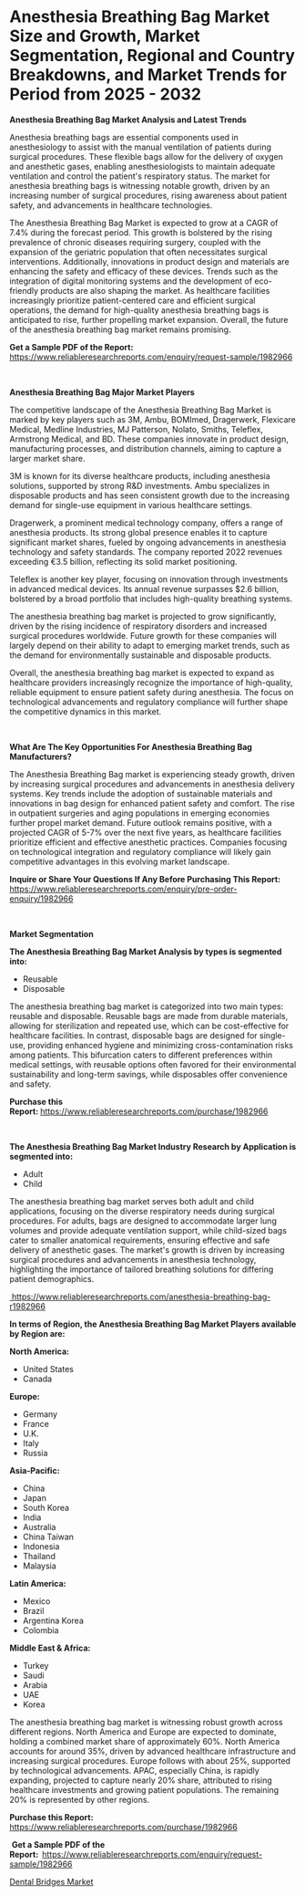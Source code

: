 <p><h1>Anesthesia Breathing Bag Market Size and Growth, Market Segmentation, Regional and Country Breakdowns, and Market Trends for Period from 2025 -  2032</h1></p><p><strong>Anesthesia Breathing Bag Market Analysis and Latest Trends</strong></p>
<p><p>Anesthesia breathing bags are essential components used in anesthesiology to assist with the manual ventilation of patients during surgical procedures. These flexible bags allow for the delivery of oxygen and anesthetic gases, enabling anesthesiologists to maintain adequate ventilation and control the patient's respiratory status. The market for anesthesia breathing bags is witnessing notable growth, driven by an increasing number of surgical procedures, rising awareness about patient safety, and advancements in healthcare technologies.</p><p>The Anesthesia Breathing Bag Market is expected to grow at a CAGR of 7.4% during the forecast period. This growth is bolstered by the rising prevalence of chronic diseases requiring surgery, coupled with the expansion of the geriatric population that often necessitates surgical interventions. Additionally, innovations in product design and materials are enhancing the safety and efficacy of these devices. Trends such as the integration of digital monitoring systems and the development of eco-friendly products are also shaping the market. As healthcare facilities increasingly prioritize patient-centered care and efficient surgical operations, the demand for high-quality anesthesia breathing bags is anticipated to rise, further propelling market expansion. Overall, the future of the anesthesia breathing bag market remains promising.</p></p>
<p><strong>Get a Sample PDF of the Report:&nbsp;</strong> <a href="https://www.reliableresearchreports.com/enquiry/request-sample/1982966?utm_campaign=2487&utm_medium=2&utm_source=Github&utm_content=ia&utm_term=04032025&utm_id=anesthesia-breathing-bag">https://www.reliableresearchreports.com/enquiry/request-sample/1982966</a></p>
<p>&nbsp;</p>
<p><strong>Anesthesia Breathing Bag Major Market Players</strong></p>
<p><p>The competitive landscape of the Anesthesia Breathing Bag Market is marked by key players such as 3M, Ambu, BOMImed, Dragerwerk, Flexicare Medical, Medline Industries, MJ Patterson, Nolato, Smiths, Teleflex, Armstrong Medical, and BD. These companies innovate in product design, manufacturing processes, and distribution channels, aiming to capture a larger market share.</p><p>3M is known for its diverse healthcare products, including anesthesia solutions, supported by strong R&D investments. Ambu specializes in disposable products and has seen consistent growth due to the increasing demand for single-use equipment in various healthcare settings.</p><p>Dragerwerk, a prominent medical technology company, offers a range of anesthesia products. Its strong global presence enables it to capture significant market shares, fueled by ongoing advancements in anesthesia technology and safety standards. The company reported 2022 revenues exceeding €3.5 billion, reflecting its solid market positioning.</p><p>Teleflex is another key player, focusing on innovation through investments in advanced medical devices. Its annual revenue surpasses $2.6 billion, bolstered by a broad portfolio that includes high-quality breathing systems.</p><p>The anesthesia breathing bag market is projected to grow significantly, driven by the rising incidence of respiratory disorders and increased surgical procedures worldwide. Future growth for these companies will largely depend on their ability to adapt to emerging market trends, such as the demand for environmentally sustainable and disposable products.</p><p>Overall, the anesthesia breathing bag market is expected to expand as healthcare providers increasingly recognize the importance of high-quality, reliable equipment to ensure patient safety during anesthesia. The focus on technological advancements and regulatory compliance will further shape the competitive dynamics in this market.</p></p>
<p>&nbsp;</p>
<p><strong>What Are The Key Opportunities For Anesthesia Breathing Bag Manufacturers?</strong></p>
<p><p>The Anesthesia Breathing Bag market is experiencing steady growth, driven by increasing surgical procedures and advancements in anesthesia delivery systems. Key trends include the adoption of sustainable materials and innovations in bag design for enhanced patient safety and comfort. The rise in outpatient surgeries and aging populations in emerging economies further propel market demand. Future outlook remains positive, with a projected CAGR of 5-7% over the next five years, as healthcare facilities prioritize efficient and effective anesthetic practices. Companies focusing on technological integration and regulatory compliance will likely gain competitive advantages in this evolving market landscape.</p></p>
<p><strong>Inquire or Share Your Questions If Any Before Purchasing This Report:</strong> <a href="https://www.reliableresearchreports.com/enquiry/pre-order-enquiry/1982966?utm_campaign=2487&utm_medium=2&utm_source=Github&utm_content=ia&utm_term=04032025&utm_id=anesthesia-breathing-bag">https://www.reliableresearchreports.com/enquiry/pre-order-enquiry/1982966</a></p>
<p>&nbsp;</p>
<p><strong>Market Segmentation</strong></p>
<p><strong>The Anesthesia Breathing Bag Market Analysis by types is segmented into:</strong></p>
<p><ul><li>Reusable</li><li>Disposable</li></ul></p>
<p><p>The anesthesia breathing bag market is categorized into two main types: reusable and disposable. Reusable bags are made from durable materials, allowing for sterilization and repeated use, which can be cost-effective for healthcare facilities. In contrast, disposable bags are designed for single-use, providing enhanced hygiene and minimizing cross-contamination risks among patients. This bifurcation caters to different preferences within medical settings, with reusable options often favored for their environmental sustainability and long-term savings, while disposables offer convenience and safety.</p></p>
<p><strong>Purchase this Report:&nbsp;</strong><a href="https://www.reliableresearchreports.com/purchase/1982966?utm_campaign=2487&utm_medium=2&utm_source=Github&utm_content=ia&utm_term=04032025&utm_id=anesthesia-breathing-bag">https://www.reliableresearchreports.com/purchase/1982966</a></p>
<p>&nbsp;</p>
<p><strong>The Anesthesia Breathing Bag Market Industry Research by Application is segmented into:</strong></p>
<p><ul><li>Adult</li><li>Child</li></ul></p>
<p><p>The anesthesia breathing bag market serves both adult and child applications, focusing on the diverse respiratory needs during surgical procedures. For adults, bags are designed to accommodate larger lung volumes and provide adequate ventilation support, while child-sized bags cater to smaller anatomical requirements, ensuring effective and safe delivery of anesthetic gases. The market's growth is driven by increasing surgical procedures and advancements in anesthesia technology, highlighting the importance of tailored breathing solutions for differing patient demographics.</p></p>
<p><a href="https://www.reliableresearchreports.com/anesthesia-breathing-bag-r1982966?utm_campaign=2487&utm_medium=2&utm_source=Github&utm_content=ia&utm_term=04032025&utm_id=anesthesia-breathing-bag">&nbsp;https://www.reliableresearchreports.com/anesthesia-breathing-bag-r1982966</a></p>
<p><strong>In terms of Region, the Anesthesia Breathing Bag Market Players available by Region are:</strong></p>
<p>
    <p> <strong> North America: </strong>
        <ul>
            <li>United States</li>
            <li>Canada</li>
        </ul>
        </p> 
    <p> <strong> Europe: </strong>
        <ul>
            <li>Germany</li>
            <li>France</li>
            <li>U.K.</li>
            <li>Italy</li>
            <li>Russia</li>
        </ul>
        </p> 
    <p> <strong> Asia-Pacific: </strong>
        <ul>
            <li>China</li>
            <li>Japan</li>
            <li>South Korea</li>
            <li>India</li>
            <li>Australia</li>
            <li>China Taiwan</li>
            <li>Indonesia</li>
            <li>Thailand</li>
            <li>Malaysia</li>
        </ul>
        </p> 
    <p> <strong> Latin America: </strong>
        <ul>
            <li>Mexico</li>
            <li>Brazil</li>
            <li>Argentina Korea</li>
            <li>Colombia</li>
        </ul>
        </p> 
    <p> <strong> Middle East & Africa: </strong>
        <ul>
            <li>Turkey</li>
            <li>Saudi</li>
            <li>Arabia</li>
            <li>UAE</li>
            <li>Korea</li>
        </ul>
    </p>
    </p>
<p><p>The anesthesia breathing bag market is witnessing robust growth across different regions. North America and Europe are expected to dominate, holding a combined market share of approximately 60%. North America accounts for around 35%, driven by advanced healthcare infrastructure and increasing surgical procedures. Europe follows with about 25%, supported by technological advancements. APAC, especially China, is rapidly expanding, projected to capture nearly 20% share, attributed to rising healthcare investments and growing patient populations. The remaining 20% is represented by other regions.</p></p>
<p><strong>Purchase this Report: </strong><a href="https://www.reliableresearchreports.com/purchase/1982966?utm_campaign=2487&utm_medium=2&utm_source=Github&utm_content=ia&utm_term=04032025&utm_id=anesthesia-breathing-bag">https://www.reliableresearchreports.com/purchase/1982966</a></p>
<p>&nbsp;<strong>Get a Sample PDF of the Report:&nbsp;&nbsp;</strong><a href="https://www.reliableresearchreports.com/enquiry/request-sample/1982966?utm_campaign=2487&utm_medium=2&utm_source=Github&utm_content=ia&utm_term=04032025&utm_id=anesthesia-breathing-bag">https://www.reliableresearchreports.com/enquiry/request-sample/1982966</a></p>
<p><strong></strong></p>
<p><p><a href="https://github.com/ilonaenterline65/Market-Research-Report-List-1/blob/main/dental-bridges-market.md?utm_campaign=2487&utm_medium=2&utm_source=Github&utm_content=ia&utm_term=04032025&utm_id=anesthesia-breathing-bag">Dental Bridges Market</a></p></p>